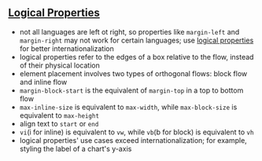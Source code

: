 ## [Logical Properties](https://web.dev/learn/css/logical-properties/)

- not all languages are left ot right, so properties like `margin-left` and `margin-right` may not work for certain languages; use [logical properties](https://developer.mozilla.org/en-US/docs/Web/CSS/CSS_Logical_Properties) for better internationalization
- logical properties refer to the edges of a box relative to the flow, instead of their physical location
- element placement involves two types of orthogonal flows: block flow and inline flow
- `margin-block-start` is the equivalent of `margin-top` in a top to bottom flow
- `max-inline-size` is equivalent to `max-width`, while `max-block-size` is equivalent to `max-height`
- align text to `start` or `end`
- `vi`(i for inline) is equivalent to `vw`, while `vb`(b for block) is equivalent to `vh`
- logical properties' use cases exceed internationalization; for example, styling the label of a chart's y-axis
